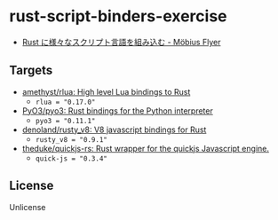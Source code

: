 # rust-script-binders-exercise

* [Rust に様々なスクリプト言語を組み込む - Möbius Flyer](https://blog.alprosys.com/2020/08/30/rust-script-binders-exercise/)

## Targets

* [amethyst/rlua: High level Lua bindings to Rust](https://github.com/amethyst/rlua)
  * `rlua = "0.17.0"`
* [PyO3/pyo3: Rust bindings for the Python interpreter](https://github.com/PyO3/pyo3)
  * `pyo3 = "0.11.1"`
* [denoland/rusty_v8: V8 javascript bindings for Rust](https://github.com/denoland/rusty_v8)
  * `rusty_v8 = "0.9.1"`
* [theduke/quickjs-rs: Rust wrapper for the quickjs Javascript engine.](https://github.com/theduke/quickjs-rs)
  * `quick-js = "0.3.4"`

## License

Unlicense
